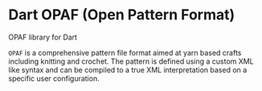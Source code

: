 # Dart OPAF (Open Pattern Format)

OPAF library for Dart

`OPAF` is a comprehensive pattern file format aimed at yarn based crafts including knitting and crochet. The pattern is defined using a custom XML like syntax and can be compiled to a true XML interpretation based on a specific user configuration.
